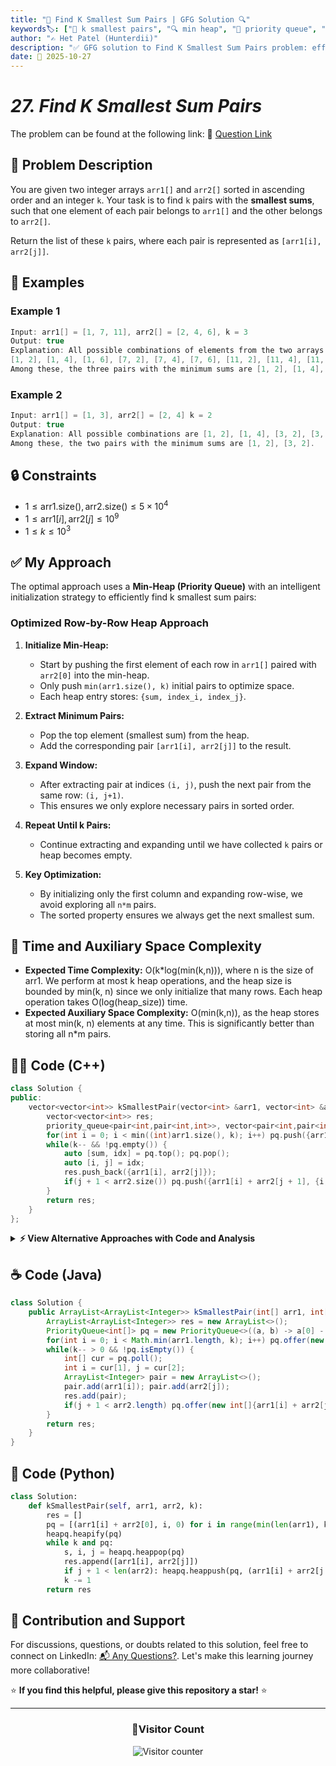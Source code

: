 ```yaml
---
title: "🔢 Find K Smallest Sum Pairs | GFG Solution 🔍"
keywords🏷️: ["🔢 k smallest pairs", "🔍 min heap", "📍 priority queue", "📈 two pointers", "📘 GFG", "🏁 competitive programming", "📚 DSA"]
author: "✍️ Het Patel (Hunterdii)"
description: "✅ GFG solution to Find K Smallest Sum Pairs problem: efficiently find k pairs with smallest sums from two sorted arrays using optimized heap approach. 🚀"
date: 📅 2025-10-27
---
```


# *27. Find K Smallest Sum Pairs*

The problem can be found at the following link: 🔗 [Question Link](https://www.geeksforgeeks.org/problems/find-k-smallest-sum-pairs/1)

## **🧩 Problem Description**

You are given two integer arrays `arr1[]` and `arr2[]` sorted in ascending order and an integer `k`. Your task is to find `k` pairs with the **smallest sums**, such that one element of each pair belongs to `arr1[]` and the other belongs to `arr2[]`.

Return the list of these `k` pairs, where each pair is represented as `[arr1[i], arr2[j]]`.

## **📘 Examples**

### Example 1

```cpp
Input: arr1[] = [1, 7, 11], arr2[] = [2, 4, 6], k = 3
Output: true
Explanation: All possible combinations of elements from the two arrays are:
[1, 2], [1, 4], [1, 6], [7, 2], [7, 4], [7, 6], [11, 2], [11, 4], [11, 6]. 
Among these, the three pairs with the minimum sums are [1, 2], [1, 4], [1, 6].
```

### Example 2

```cpp
Input: arr1[] = [1, 3], arr2[] = [2, 4] k = 2
Output: true
Explanation: All possible combinations are [1, 2], [1, 4], [3, 2], [3, 4]. 
Among these, the two pairs with the minimum sums are [1, 2], [3, 2].
```

## **🔒 Constraints**

* $1 \le \text{arr1.size()}, \text{arr2.size()} \le 5 \times 10^4$
* $1 \le \text{arr1}[i], \text{arr2}[j] \le 10^9$
* $1 \le k \le 10^3$

## **✅ My Approach**

The optimal approach uses a **Min-Heap (Priority Queue)** with an intelligent initialization strategy to efficiently find k smallest sum pairs:

### **Optimized Row-by-Row Heap Approach**

1. **Initialize Min-Heap:**
   * Start by pushing the first element of each row in `arr1[]` paired with `arr2[0]` into the min-heap.
   * Only push `min(arr1.size(), k)` initial pairs to optimize space.
   * Each heap entry stores: `{sum, index_i, index_j}`.

2. **Extract Minimum Pairs:**
   * Pop the top element (smallest sum) from the heap.
   * Add the corresponding pair `[arr1[i], arr2[j]]` to the result.

3. **Expand Window:**
   * After extracting pair at indices `(i, j)`, push the next pair from the same row: `(i, j+1)`.
   * This ensures we only explore necessary pairs in sorted order.

4. **Repeat Until k Pairs:**
   * Continue extracting and expanding until we have collected `k` pairs or heap becomes empty.

5. **Key Optimization:**
   * By initializing only the first column and expanding row-wise, we avoid exploring all `n*m` pairs.
   * The sorted property ensures we always get the next smallest sum.

## 📝 Time and Auxiliary Space Complexity

* **Expected Time Complexity:** O(k*log(min(k,n))), where n is the size of arr1. We perform at most k heap operations, and the heap size is bounded by min(k, n) since we only initialize that many rows. Each heap operation takes O(log(heap_size)) time.
* **Expected Auxiliary Space Complexity:** O(min(k,n)), as the heap stores at most min(k, n) elements at any time. This is significantly better than storing all n*m pairs.

## **🧑‍💻 Code (C++)**

```cpp
class Solution {
public:
    vector<vector<int>> kSmallestPair(vector<int> &arr1, vector<int> &arr2, int k) {
        vector<vector<int>> res;
        priority_queue<pair<int,pair<int,int>>, vector<pair<int,pair<int,int>>>, greater<>> pq;
        for(int i = 0; i < min((int)arr1.size(), k); i++) pq.push({arr1[i] + arr2[0], {i, 0}});
        while(k-- && !pq.empty()) {
            auto [sum, idx] = pq.top(); pq.pop();
            auto [i, j] = idx;
            res.push_back({arr1[i], arr2[j]});
            if(j + 1 < arr2.size()) pq.push({arr1[i] + arr2[j + 1], {i, j + 1}});
        }
        return res;
    }
};
```

<details>
<summary><b>⚡ View Alternative Approaches with Code and Analysis</b></summary>

## 📊 **2️⃣ Set-Based Heap Approach**

### 💡 Algorithm Steps:

1. Use min-heap with set to track visited indices.
2. Start with pair (0,0) and expand neighbors.
3. Track visited pairs to avoid duplicates.
4. Extract k smallest pairs from heap progressively.

```cpp
class Solution {
public:
    vector<vector<int>> kSmallestPair(vector<int> &arr1, vector<int> &arr2, int k) {
        vector<vector<int>> res;
        priority_queue<vector<int>, vector<vector<int>>, greater<>> pq;
        set<pair<int,int>> vis;
        pq.push({arr1[0] + arr2[0], 0, 0});
        vis.insert({0, 0});
        while(k-- && !pq.empty()) {
            auto v = pq.top(); pq.pop();
            int i = v[1], j = v[2];
            res.push_back({arr1[i], arr2[j]});
            if(i + 1 < arr1.size() && !vis.count({i+1, j})) {
                pq.push({arr1[i+1] + arr2[j], i+1, j});
                vis.insert({i+1, j});
            }
            if(j + 1 < arr2.size() && !vis.count({i, j+1})) {
                pq.push({arr1[i] + arr2[j+1], i, j+1});
                vis.insert({i, j+1});
            }
        }
        return res;
    }
};
```

### 📝 **Complexity Analysis:**

* **Time:** ⏱️ O(k*log(k)) - Heap operations for k pairs
* **Auxiliary Space:** 💾 O(k) - Set and heap storage

### ✅ **Why This Approach?**

* Prevents duplicate pairs effectively with set
* Handles edge cases with bounds checking
* Similar to original provided solution

## 📊 **3️⃣ Custom Comparator Heap**

### 💡 Algorithm Steps:

1. Initialize heap with first element from each row paired with arr2[0].
2. Use custom lambda comparator to compare sums directly.
3. Extract minimum and add next element from same row.
4. Continue until k pairs extracted or heap empty.

```cpp
class Solution {
public:
    vector<vector<int>> kSmallestPair(vector<int> &arr1, vector<int> &arr2, int k) {
        vector<vector<int>> res;
        auto cmp = [&](pair<int,int> a, pair<int,int> b) {
            return arr1[a.first] + arr2[a.second] > arr1[b.first] + arr2[b.second];
        };
        priority_queue<pair<int,int>, vector<pair<int,int>>, decltype(cmp)> pq(cmp);
        for(int i = 0; i < min((int)arr1.size(), k); i++) pq.push({i, 0});
        while(k-- && !pq.empty()) {
            auto [i, j] = pq.top(); pq.pop();
            res.push_back({arr1[i], arr2[j]});
            if(j + 1 < arr2.size()) pq.push({i, j + 1});
        }
        return res;
    }
};
```

### 📝 **Complexity Analysis:**

* **Time:** ⏱️ O(k*log(min(k,n))) - Optimized heap size
* **Auxiliary Space:** 💾 O(min(k,n)) - Limited heap size

### ✅ **Why This Approach?**

* Most space efficient among heap approaches
* Custom comparator provides cleaner code
* Optimal for cases where k is small

## 📊 **4️⃣ Brute Force with Sorting**

### 💡 Algorithm Steps:

1. Generate all possible pairs from both arrays.
2. Store pairs with their sums in a structure.
3. Sort all pairs based on their sum values.
4. Return the first k pairs from sorted result.

```cpp
class Solution {
public:
    vector<vector<int>> kSmallestPair(vector<int> &arr1, vector<int> &arr2, int k) {
        vector<pair<int, pair<int,int>>> pairs;
        for(int i = 0; i < arr1.size(); i++)
            for(int j = 0; j < arr2.size(); j++)
                pairs.push_back({arr1[i] + arr2[j], {arr1[i], arr2[j]}});
        sort(pairs.begin(), pairs.end());
        vector<vector<int>> res;
        for(int i = 0; i < k && i < pairs.size(); i++)
            res.push_back({pairs[i].second.first, pairs[i].second.second});
        return res;
    }
};
```

### 📝 **Complexity Analysis:**

* **Time:** ⏱️ O(n*m*log(n*m)) - Generating and sorting all pairs
* **Auxiliary Space:** 💾 O(n*m) - Storing all pairs

### ✅ **Why This Approach?**

* Simple implementation without complex data structures
* Works for any input without additional constraints
* Good for small input sizes

> Note: This approach results in Time Limit Exceeded (TLE) for large inputs (fails ~1010/1112 test cases due to time constraints).

## 🆚 **🔍 Comparison of Approaches**

| 🚀 **Approach**                    | ⏱️ **Time Complexity** | 💾 **Space Complexity** | ✅ **Pros**                        | ⚠️ **Cons**                           |
| ---------------------------------- | ---------------------- | ----------------------- | --------------------------------- | ------------------------------------- |
| 🏷️ **Row-by-Row Heap**           | 🟢 O(k*log(min(k,n))) | 🟢 O(min(k,n))         | 🚀 Most space efficient           | 🔧 Requires sorted arrays            |
| 🔍 **Set-Based Heap**             | 🟢 O(k*log(k))         | 🟡 O(k)                | 📖 Prevents duplicates            | 💾 Extra set overhead                |
| 🔄 **Custom Comparator Heap**     | 🟢 O(k*log(min(k,n))) | 🟢 O(min(k,n))         | ⭐ Clean structured pairs         | 🔧 Lambda syntax complexity          |
| 📊 **Brute Force (TLE)**          | 🔴 O(n*m*log(n*m))     | 🔴 O(n*m)              | 🎯 Simple implementation          | 🐌 Inefficient for large inputs      |

### 🏆 **Best Choice Recommendation**

| 🎯 **Scenario**                                    | 🎖️ **Recommended Approach**          | 🔥 **Performance Rating** |
| -------------------------------------------------- | ------------------------------------- | ------------------------- |
| 🏅 **Optimal performance needed**                     | 🥇 **Row-by-Row Heap**               | ★★★★★                     |
| 📖 **Need duplicate prevention**                      | 🥈 **Set-Based Heap**                | ★★★★☆                     |
| 🔧 **Small inputs only**                              | 🥉 **Brute Force (TLE)**             | ★★★☆☆                     |
| 🎯 **Interview/Competitive**                          | 🏅 **Custom Comparator Heap**        | ★★★★★                     |

</details>

## **☕ Code (Java)**

```java
class Solution {
    public ArrayList<ArrayList<Integer>> kSmallestPair(int[] arr1, int[] arr2, int k) {
        ArrayList<ArrayList<Integer>> res = new ArrayList<>();
        PriorityQueue<int[]> pq = new PriorityQueue<>((a, b) -> a[0] - b[0]);
        for(int i = 0; i < Math.min(arr1.length, k); i++) pq.offer(new int[]{arr1[i] + arr2[0], i, 0});
        while(k-- > 0 && !pq.isEmpty()) {
            int[] cur = pq.poll();
            int i = cur[1], j = cur[2];
            ArrayList<Integer> pair = new ArrayList<>();
            pair.add(arr1[i]); pair.add(arr2[j]);
            res.add(pair);
            if(j + 1 < arr2.length) pq.offer(new int[]{arr1[i] + arr2[j + 1], i, j + 1});
        }
        return res;
    }
}
```

## **🐍 Code (Python)**

```python
class Solution:
    def kSmallestPair(self, arr1, arr2, k):
        res = []
        pq = [(arr1[i] + arr2[0], i, 0) for i in range(min(len(arr1), k))]
        heapq.heapify(pq)
        while k and pq:
            s, i, j = heapq.heappop(pq)
            res.append([arr1[i], arr2[j]])
            if j + 1 < len(arr2): heapq.heappush(pq, (arr1[i] + arr2[j + 1], i, j + 1))
            k -= 1
        return res
```

## 🧠 Contribution and Support

For discussions, questions, or doubts related to this solution, feel free to connect on LinkedIn: [📬 Any Questions?](https://www.linkedin.com/in/patel-hetkumar-sandipbhai-8b110525a/). Let's make this learning journey more collaborative!

⭐ **If you find this helpful, please give this repository a star!** ⭐

---

<div align="center">
  <h3><b>📍Visitor Count</b></h3>
</div>

<p align="center">
  <img src="https://visitor-badge.laobi.icu/badge?page_id=Hunterdii.GeeksforGeeks-POTD" alt="Visitor counter" />
</p>



